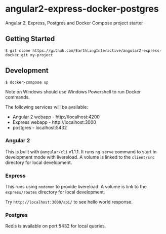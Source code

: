 # angular2-express-docker-postgres

Angular 2, Express, Postgres and Docker Compose project starter

## Getting Started

```
$ git clone https://github.com/EarthlingInteractive/angular2-express-docker.git my-project
```

## Development

```
$ docker-compose up
```

Note on Windows should use Windows Powershell to run Docker commands.

The following services will be available:

* Angular 2 webapp - http://localhost:4200
* Express webapp - http://localhost:3000
* postgres - localhost:5432

### Angular 2

This is built with `@angular/cli` v1.1.1. It runs `ng serve` command to start in development mode with livereload. 
A volume is linked to the `client/src` directory for local development.

### Express

This runs using `nodemon` to provide livereload. A volume is link to the `express/routes` directory for local development.

Try `http://localhost:3000/api/` to see hello world response.

### Postgres

Redis is available on port 5432 for local queries.
